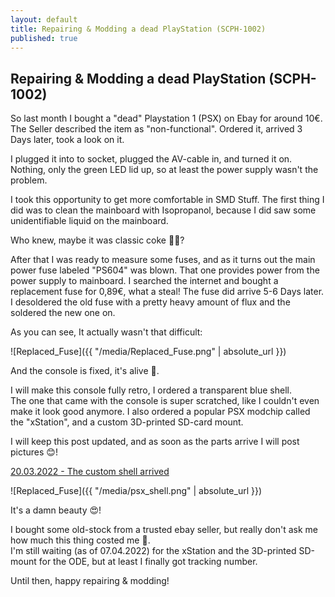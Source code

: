 ```yaml
---
layout: default
title: Repairing & Modding a dead PlayStation (SCPH-1002)
published: true
---
```

## Repairing & Modding a dead PlayStation (SCPH-1002)


So last month I bought a "dead" Playstation 1 (PSX) on Ebay for around 10€. The Seller described the item as "non-functional". Ordered it, arrived 3 Days later, took a look on it.

I plugged it into to socket, plugged the AV-cable in, and turned it on.
Nothing, only the green LED lid up, so at least the power supply wasn't the problem.

I took this opportunity to get more comfortable in SMD Stuff. The first thing I did was to clean the mainboard with Isopropanol, because I did saw some unidentifiable liquid on the mainboard.

Who knew, maybe it was classic coke 🤷‍♂️?

After that I was ready to measure some fuses, and as it turns out the main power fuse labeled "PS604" was blown. That one provides power from the power supply to mainboard. I searched the internet and bought a replacement fuse for 0,89€, what a steal! The fuse did arrive 5-6 Days later. I desoldered the old fuse with a pretty heavy amount of flux and the soldered the new one on. 

As you can see, It actually wasn't that difficult:

![Replaced_Fuse]({{ "/media/Replaced_Fuse.png" | absolute_url }})

And the console is fixed, it's alive 🤖.

I will make this console fully retro, I ordered a transparent blue shell.  
The one that came with the console is super scratched, like I couldn't even make it look good anymore. I also ordered a popular PSX modchip called the "xStation", and a custom 3D-printed SD-card mount.

I will keep this post updated, and as soon as the parts arrive I will post pictures 😊!

<u>20.03.2022 - The custom shell arrived </u>

![Replaced_Fuse]({{ "/media/psx_shell.png" | absolute_url }})

It's a damn beauty 😍!

I bought some old-stock from a trusted ebay seller, but really don't ask me how much this thing costed me 😬.    
I'm still waiting (as of 07.04.2022) for the xStation and the 3D-printed SD-mount for the ODE, but at least I finally got tracking number.  

Until then, happy repairing & modding!
